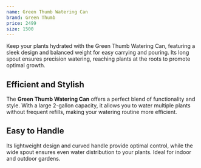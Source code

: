 ```yaml
---
name: Green Thumb Watering Can
brand: Green Thumb
price: 2499
size: 1500
---
```


Keep your plants hydrated with the Green Thumb Watering Can, featuring a sleek design and balanced weight for easy carrying and pouring. Its long spout ensures precision watering, reaching plants at the roots to promote optimal growth.

## Efficient and Stylish  

The **Green Thumb Watering Can** offers a perfect blend of functionality and style. With a large 2-gallon capacity, it allows you to water multiple plants without frequent refills, making your watering routine more efficient.

## Easy to Handle  

Its lightweight design and curved handle provide optimal control, while the wide spout ensures even water distribution to your plants. Ideal for indoor and outdoor gardens.
